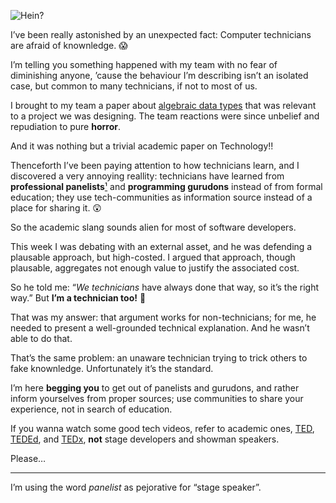 ![Hein?](//cacilhas.info/img/hein.png)

I’ve been really astonished by an unexpected fact: Computer technicians are afraid of knownledge. 😱

I’m telling you something happened with my team with no fear of diminishing anyone, ’cause the behaviour I’m describing isn’t an isolated case, but common to many technicians, if not to most of us.

I brought to my team a paper about [algebraic data types](http://foldoc.org/algebraic+data+type) that was relevant to a project we was designing. The team reactions were since unbelief and repudiation to pure **horror**.

And it was nothing but a trivial academic paper on Technology!!

Thenceforth I’ve been paying attention to how technicians learn, and I discovered a very annoying reallity: technicians have learned from **professional panelists**[¹](#panelist) and **programming gurudons** instead of from formal education; they use tech-communities as information source instead of a place for sharing it. 😲

So the academic slang sounds alien for most of software developers.

This week I was debating with an external asset, and he was defending a plausable approach, but high-costed. I argued that approach, though plausable, aggregates not enough value to justify the associated cost.

So he told me: “_We technicians_ have always done that way, so it’s the right way.” But **I’m a technician too!** 😤

That was my answer: that argument works for non-technicians; for me, he needed to present a well-grounded technical explanation. And he wasn’t able to do that.

That’s the same problem: an unaware technician trying to trick others to fake knownledge. Unfortunately it’s the standard.

I’m here **begging you** to get out of panelists and gurudons, and rather inform yourselves from proper sources; use communities to share your experience, not in search of education.

If you wanna watch some good tech videos, refer to academic ones, [TED](https://www.ted.com/), [TEDEd](https://ed.ted.com/), and [TEDx](https://www.ted.com/about/programs-initiatives/tedx-program), **not** stage developers and showman speakers.

Please…

* * *

I’m using the word _panelist_ as pejorative for “stage speaker”.